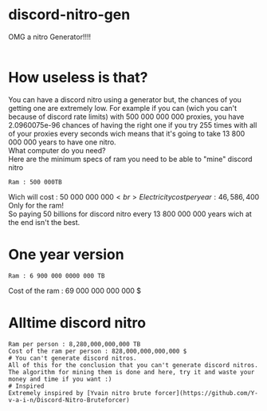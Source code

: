 # discord-nitro-gen
OMG a nitro Generator!!!!<br><br>
# How useless is that?
You can have a discord nitro using a generator but, the chances of you getting one are extremely low. For example if you can (wich you can't because of discord rate limits) with 500 000 000 000 proxies, you have 2.0960075e-96 chances of having the right one if you try 255 times with all of your proxies every seconds wich means that it's going to take 13 800 000 000 years to have one nitro.
<br>
What computer do you need?
<br>
Here are the minimum specs of ram you need to be able to "mine" discord nitro
```
Ram : 500 000TB
```
Wich will cost : 50 000 000 000$<br>
Electricity cost per year : 46,586,400$
<br>
Only for the ram!
<br>
So paying 50 billions for discord nitro every 13 800 000 000 years wich at the end isn't the best.
<br>
# One year version
```
Ram : 6 900 000 0000 000 TB
```
Cost of the ram : 69 000 000 000 000 $
# Alltime discord nitro
```
Ram per person : 8,280,000,000,000 TB
Cost of the ram per person : 828,000,000,000,000 $
# You can't generate discord nitros.
All of this for the conclusion that you can't generate discord nitros. The algorithm for mining them is done and here, try it and waste your money and time if you want :)
# Inspired
Extremely inspired by [Yvain nitro brute forcer](https://github.com/Y-v-a-i-n/Discord-Nitro-Bruteforcer)
